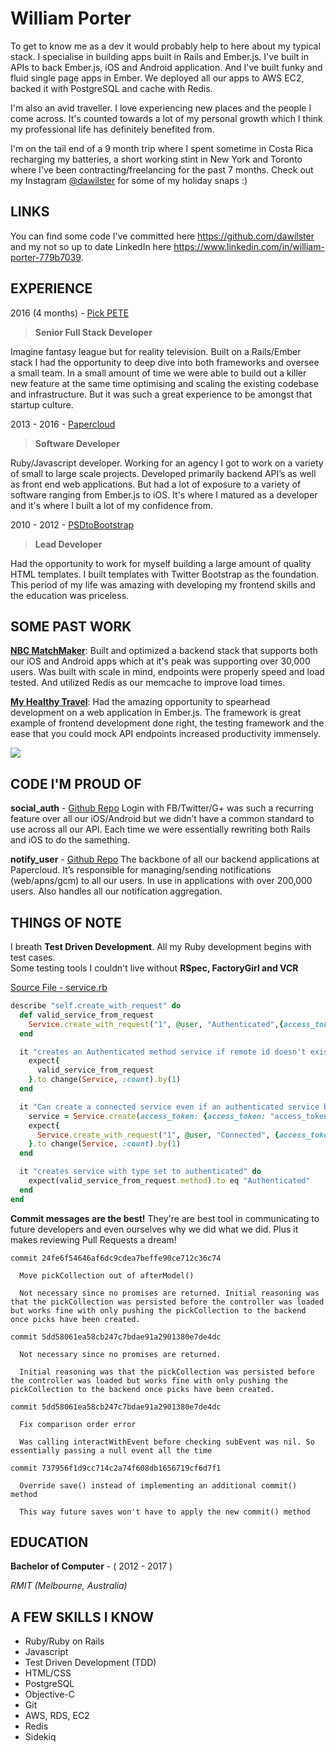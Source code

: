 **William Porter**
==============
To get to know me as a dev it would probably help to here about my typical stack. I specialise in building apps built in Rails and Ember.js. I've built in APIs to back Ember.js, iOS and Android application. And I've built funky and fluid single page apps in Ember. 
We deployed all our apps to AWS EC2, backed it with PostgreSQL and cache with Redis.

I'm also an avid traveller. I love experiencing new places and the people I come across. It's counted towards a lot of my personal growth which I think my professional life has definitely benefited from. 

I'm on the tail end of a 9 month trip where I spent sometime in Costa Rica recharging my batteries, a short working stint in New York and Toronto where I've been contracting/freelancing for the past 7 months. 
Check out my Instagram [@dawilster](https://www.instagram.com/dawilster/) for some of my holiday snaps :)

LINKS
----------
You can find some code I've committed here https://github.com/dawilster and my not so up to date LinkedIn here https://www.linkedin.com/in/william-porter-779b7039.  

EXPERIENCE
----------

2016 (4 months) -  [Pick PETE](http://pickpete.com)

> **Senior Full Stack Developer**

Imagine fantasy league but for reality television. Built on a Rails/Ember stack I had the opportunity to deep dive into both frameworks and oversee a small team. In a small amount of time we were able to build out a killer new feature at the same time optimising and scaling the existing codebase and infrastructure. But it was such a great experience to be amongst that startup culture. 

2013 - 2016 - [Papercloud](https://www.papercloud.com.au)

> **Software Developer**

Ruby/Javascript developer. Working for an agency I got to work on a variety of small to large scale projects. Developed primarily backend API’s as well as front end web applications. But had a lot of exposure to a variety of software ranging from Ember.js to iOS. It's where I matured as a developer and it's where I built a lot of my confidence from. 

2010 - 2012 - [PSDtoBootstrap](https://www.psdtobootstrap.com)

> **Lead Developer**

Had the opportunity to work for myself building a large amount of quality HTML templates. I built templates with Twitter Bootstrap as the foundation. This period of my life was amazing with developing my frontend skills and the education was priceless. 

SOME PAST WORK
----------
[**NBC MatchMaker**](https://itunes.apple.com/us/app/nbc-sports-matchmaker/id952349002?mt=8): Built and optimized a backend stack that supports both our iOS and Android apps which at it's peak was supporting over 30,000 users. Was built with scale in mind, endpoints were properly speed and load tested. And utilized Redis as our memcache to improve load times. 

[**My Healthy Travel**](myhealthytravel.com.au): Had the amazing opportunity to spearhead development on a web application in Ember.js. The framework is great example of frontend development done right, the testing framework and the ease that you could mock API endpoints increased productivity immensely.

![](https://thumbs.gfycat.com/RewardingSoftBluet-size_restricted.gif)

CODE I'M PROUD OF
----------
**social_auth** - [Github Repo](https://github.com/Papercloud/social_auth)
 Login with FB/Twitter/G+ was such a recurring feature over all our iOS/Android but we didn’t have a common standard to use across all our API. Each time we were essentially rewriting both Rails and iOS to do the samething.

**notify_user** - [Github Repo](https://github.com/Papercloud/notify_user)
The backbone of all our backend applications at Papercloud. It’s responsible for managing/sending notifications (web/apns/gcm) to all our users. In use in applications with over 200,000 users. Also handles all our notification aggregation. 


THINGS OF NOTE
----------
I breath **Test Driven Development**. All my Ruby development begins with test cases.  
Some testing tools I couldn't live without **RSpec, FactoryGirl and VCR** 

[Source File - service.rb](https://github.com/Papercloud/social_auth/blob/master/spec/models/service_spec.rb)

```ruby
describe "self.create_with_request" do
  def valid_service_from_request
    Service.create_with_request("1", @user, "Authenticated",{access_token: "access_token"})
  end

  it "creates an Authenticated method service if remote id doesn't exist" do
    expect{
      valid_service_from_request
    }.to change(Service, :count).by(1)
  end

  it "Can create a connected service even if an authenticated service belonging to another user already exists" do
    service = Service.create(access_token: {access_token: "access_token"}, remote_id: "1", user: User.create, method: "Authenticated")
    expect{
      Service.create_with_request("1", @user, "Connected", {access_token: "access_token"})
    }.to change(Service, :count).by(1)
  end

  it "creates service with type set to authenticated" do
    expect(valid_service_from_request.method).to eq "Authenticated"
  end
end
```

**Commit messages are the best!**
They're are best tool in communicating to future developers and even ourselves why we did what we did. 
Plus it makes reviewing Pull Requests a dream!

```
commit 24fe6f54646af6dc9cdea7beffe90ce712c36c74

  Move pickCollection out of afterModel()

  Not necessary since no promises are returned. Initial reasoning was that the pickCollection was persisted before the controller was loaded but works fine with only pushing the pickCollection to the backend once picks have been created.

commit 5dd58061ea58cb247c7bdae91a2901380e7de4dc

  Not necessary since no promises are returned. 

  Initial reasoning was that the pickCollection was persisted before the controller was loaded but works fine with only pushing the pickCollection to the backend once picks have been created.

commit 5dd58061ea58cb247c7bdae91a2901380e7de4dc

  Fix comparison order error

  Was calling interactWithEvent before checking subEvent was nil. So essentially passing a null event all the time

commit 737956f1d9cc714c2a74f608db1656719cf6d7f1

  Override save() instead of implementing an additional commit() method

  This way future saves won't have to apply the new commit() method
```

EDUCATION
----------
**Bachelor of Computer** - ( 2012 - 2017 )

*RMIT (Melbourne, Australia)*

A FEW SKILLS I KNOW 
----------

 - Ruby/Ruby on Rails
 - Javascript 
 - Test Driven Development (TDD) 
 - HTML/CSS 
 - PostgreSQL 
 - Objective-C 
 - Git 
 - AWS, RDS, EC2 
 - Redis  
 - Sidekiq
